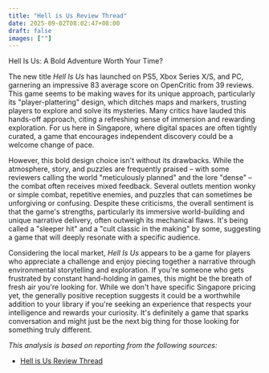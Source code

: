 ```yaml
---
title: "Hell is Us Review Thread"
date: 2025-09-02T08:02:47+08:00
draft: false
images: [""]
---
```

Hell Is Us: A Bold Adventure Worth Your Time?

The new title *Hell Is Us* has launched on PS5, Xbox Series X/S, and PC, garnering an impressive 83 average score on OpenCritic from 39 reviews. This game seems to be making waves for its unique approach, particularly its "player-plattering" design, which ditches maps and markers, trusting players to explore and solve its mysteries. Many critics have lauded this hands-off approach, citing a refreshing sense of immersion and rewarding exploration. For us here in Singapore, where digital spaces are often tightly curated, a game that encourages independent discovery could be a welcome change of pace.

However, this bold design choice isn't without its drawbacks. While the atmosphere, story, and puzzles are frequently praised – with some reviewers calling the world "meticulously planned" and the lore "dense" – the combat often receives mixed feedback. Several outlets mention wonky or simple combat, repetitive enemies, and puzzles that can sometimes be unforgiving or confusing. Despite these criticisms, the overall sentiment is that the game's strengths, particularly its immersive world-building and unique narrative delivery, often outweigh its mechanical flaws. It's being called a "sleeper hit" and a "cult classic in the making" by some, suggesting a game that will deeply resonate with a specific audience.

Considering the local market, *Hell Is Us* appears to be a game for players who appreciate a challenge and enjoy piecing together a narrative through environmental storytelling and exploration. If you're someone who gets frustrated by constant hand-holding in games, this might be the breath of fresh air you're looking for. While we don't have specific Singapore pricing yet, the generally positive reception suggests it could be a worthwhile addition to your library if you're seeking an experience that respects your intelligence and rewards your curiosity. It's definitely a game that sparks conversation and might just be the next big thing for those looking for something truly different.

*This analysis is based on reporting from the following sources:*
- [Hell is Us Review Thread](https://www.reddit.com/r/pcgaming/comments/1n5qhea/hell_is_us_review_thread/)
